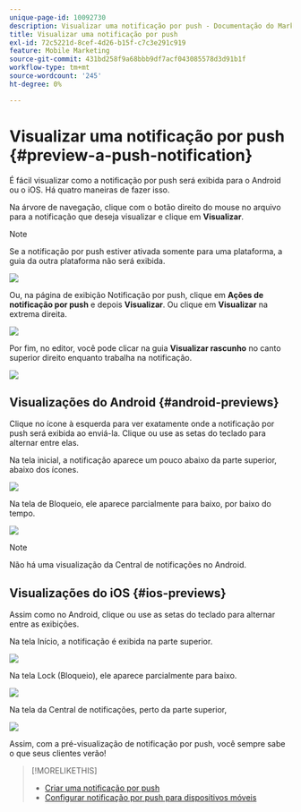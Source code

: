 ```yaml
---
unique-page-id: 10092730
description: Visualizar uma notificação por push - Documentação do Marketo - Documentação do produto
title: Visualizar uma notificação por push
exl-id: 72c5221d-8cef-4d26-b15f-c7c3e291c919
feature: Mobile Marketing
source-git-commit: 431bd258f9a68bbb9df7acf043085578d3d91b1f
workflow-type: tm+mt
source-wordcount: '245'
ht-degree: 0%

---
```


# Visualizar uma notificação por push {#preview-a-push-notification}

É fácil visualizar como a notificação por push será exibida para o Android ou o iOS. Há quatro maneiras de fazer isso.

Na árvore de navegação, clique com o botão direito do mouse no arquivo para a notificação que deseja visualizar e clique em **Visualizar**.

>[!NOTE]
>
>Se a notificação por push estiver ativada somente para uma plataforma, a guia da outra plataforma não será exibida.

![](assets/image2015-9-4-9-3a52-3a27.png)

Ou, na página de exibição Notificação por push, clique em **Ações de notificação por push** e depois **Visualizar**. Ou clique em **Visualizar** na extrema direita.

![](assets/image2015-9-4-10-3a53-3a28.png)

Por fim, no editor, você pode clicar na guia **Visualizar rascunho** no canto superior direito enquanto trabalha na notificação.

![](assets/image2015-9-14-15-3a55-3a26.png)

## Visualizações do Android {#android-previews}

Clique no ícone à esquerda para ver exatamente onde a notificação por push será exibida ao enviá-la. Clique ou use as setas do teclado para alternar entre elas.

Na tela inicial, a notificação aparece um pouco abaixo da parte superior, abaixo dos ícones.

![](assets/image2015-9-17-16-3a57-3a0.png)

Na tela de Bloqueio, ele aparece parcialmente para baixo, por baixo do tempo.

![](assets/image2015-9-17-16-3a58-3a47.png)

>[!NOTE]
>
>Não há uma visualização da Central de notificações no Android.

## Visualizações do iOS {#ios-previews}

Assim como no Android, clique ou use as setas do teclado para alternar entre as exibições.

Na tela Início, a notificação é exibida na parte superior.

![](assets/image2015-9-17-17-3a0-3a28.png)

Na tela Lock (Bloqueio), ele aparece parcialmente para baixo.

![](assets/image2015-9-17-17-3a2-3a1.png)

Na tela da Central de notificações, perto da parte superior,

![](assets/image2015-9-17-17-3a3-3a15.png)

Assim, com a pré-visualização de notificação por push, você sempre sabe o que seus clientes verão!

>[!MORELIKETHIS]
>
>* [Criar uma notificação por push](/help/marketo/product-docs/mobile-marketing/push-notifications/create-a-push-notification.md)
>* [Configurar notificação por push para dispositivos móveis](/help/marketo/product-docs/mobile-marketing/push-notifications/configure-mobile-push-notification.md)
